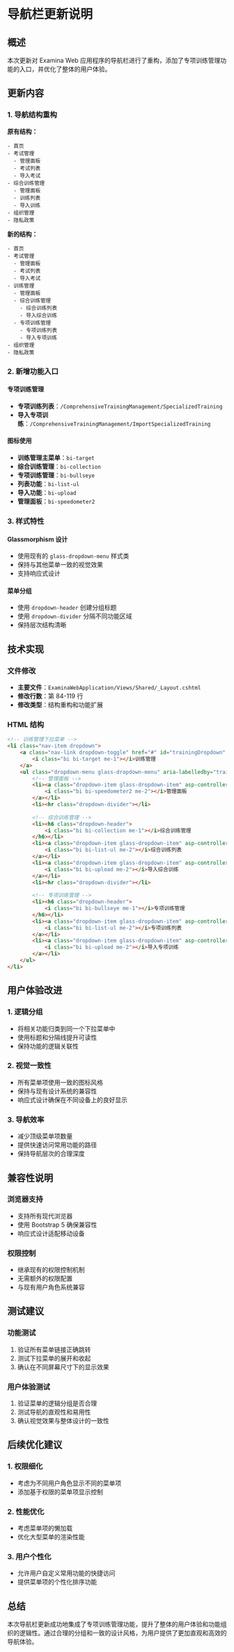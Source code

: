 # 导航栏更新说明

## 概述

本次更新对 Examina Web 应用程序的导航栏进行了重构，添加了专项训练管理功能的入口，并优化了整体的用户体验。

## 更新内容

### 1. 导航结构重构

**原有结构：**
```
- 首页
- 考试管理
  - 管理面板
  - 考试列表
  - 导入考试
- 综合训练管理
  - 管理面板
  - 训练列表
  - 导入训练
- 组织管理
- 隐私政策
```

**新的结构：**
```
- 首页
- 考试管理
  - 管理面板
  - 考试列表
  - 导入考试
- 训练管理
  - 管理面板
  - 综合训练管理
    - 综合训练列表
    - 导入综合训练
  - 专项训练管理
    - 专项训练列表
    - 导入专项训练
- 组织管理
- 隐私政策
```

### 2. 新增功能入口

#### 专项训练管理
- **专项训练列表**：`/ComprehensiveTrainingManagement/SpecializedTraining`
- **导入专项训练**：`/ComprehensiveTrainingManagement/ImportSpecializedTraining`

#### 图标使用
- **训练管理主菜单**：`bi-target`
- **综合训练管理**：`bi-collection`
- **专项训练管理**：`bi-bullseye`
- **列表功能**：`bi-list-ul`
- **导入功能**：`bi-upload`
- **管理面板**：`bi-speedometer2`

### 3. 样式特性

#### Glassmorphism 设计
- 使用现有的 `glass-dropdown-menu` 样式类
- 保持与其他菜单一致的视觉效果
- 支持响应式设计

#### 菜单分组
- 使用 `dropdown-header` 创建分组标题
- 使用 `dropdown-divider` 分隔不同功能区域
- 保持层次结构清晰

## 技术实现

### 文件修改
- **主要文件**：`ExaminaWebApplication/Views/Shared/_Layout.cshtml`
- **修改行数**：第 84-119 行
- **修改类型**：结构重构和功能扩展

### HTML 结构
```html
<!-- 训练管理下拉菜单 -->
<li class="nav-item dropdown">
    <a class="nav-link dropdown-toggle" href="#" id="trainingDropdown" role="button" data-bs-toggle="dropdown" aria-expanded="false">
        <i class="bi bi-target me-1"></i>训练管理
    </a>
    <ul class="dropdown-menu glass-dropdown-menu" aria-labelledby="trainingDropdown">
        <!-- 管理面板 -->
        <li><a class="dropdown-item glass-dropdown-item" asp-controller="ComprehensiveTrainingManagement" asp-action="Index">
            <i class="bi bi-speedometer2 me-2"></i>管理面板
        </a></li>
        <li><hr class="dropdown-divider"></li>
        
        <!-- 综合训练管理 -->
        <li><h6 class="dropdown-header">
            <i class="bi bi-collection me-1"></i>综合训练管理
        </h6></li>
        <li><a class="dropdown-item glass-dropdown-item" asp-controller="ComprehensiveTrainingManagement" asp-action="ComprehensiveTrainingList">
            <i class="bi bi-list-ul me-2"></i>综合训练列表
        </a></li>
        <li><a class="dropdown-item glass-dropdown-item" asp-controller="ComprehensiveTrainingManagement" asp-action="ImportComprehensiveTraining">
            <i class="bi bi-upload me-2"></i>导入综合训练
        </a></li>
        <li><hr class="dropdown-divider"></li>
        
        <!-- 专项训练管理 -->
        <li><h6 class="dropdown-header">
            <i class="bi bi-bullseye me-1"></i>专项训练管理
        </h6></li>
        <li><a class="dropdown-item glass-dropdown-item" asp-controller="ComprehensiveTrainingManagement" asp-action="SpecializedTraining">
            <i class="bi bi-list-ul me-2"></i>专项训练列表
        </a></li>
        <li><a class="dropdown-item glass-dropdown-item" asp-controller="ComprehensiveTrainingManagement" asp-action="ImportSpecializedTraining">
            <i class="bi bi-upload me-2"></i>导入专项训练
        </a></li>
    </ul>
</li>
```

## 用户体验改进

### 1. 逻辑分组
- 将相关功能归类到同一个下拉菜单中
- 使用标题和分隔线提升可读性
- 保持功能的逻辑关联性

### 2. 视觉一致性
- 所有菜单项使用一致的图标风格
- 保持与现有设计系统的兼容性
- 响应式设计确保在不同设备上的良好显示

### 3. 导航效率
- 减少顶级菜单项数量
- 提供快速访问常用功能的路径
- 保持导航层次的合理深度

## 兼容性说明

### 浏览器支持
- 支持所有现代浏览器
- 使用 Bootstrap 5 确保兼容性
- 响应式设计适配移动设备

### 权限控制
- 继承现有的权限控制机制
- 无需额外的权限配置
- 与现有用户角色系统兼容

## 测试建议

### 功能测试
1. 验证所有菜单链接正确跳转
2. 测试下拉菜单的展开和收起
3. 确认在不同屏幕尺寸下的显示效果

### 用户体验测试
1. 验证菜单的逻辑分组是否合理
2. 测试导航的直观性和易用性
3. 确认视觉效果与整体设计的一致性

## 后续优化建议

### 1. 权限细化
- 考虑为不同用户角色显示不同的菜单项
- 添加基于权限的菜单项显示控制

### 2. 性能优化
- 考虑菜单项的懒加载
- 优化大型菜单的渲染性能

### 3. 用户个性化
- 允许用户自定义常用功能的快捷访问
- 提供菜单项的个性化排序功能

## 总结

本次导航栏更新成功地集成了专项训练管理功能，提升了整体的用户体验和功能组织的逻辑性。通过合理的分组和一致的设计风格，为用户提供了更加直观和高效的导航体验。
